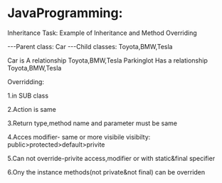 # JavaProgramming:
Inheritance Task: Example of Inheritance and Method Overriding

---Parent class: Car
---Child classes: Toyota,BMW,Tesla

Car is A relationship Toyota,BMW,Tesla
Parkinglot Has a relationship Toyota,BMW,Tesla

Overridding:

1.in SUB class

2.Action is same

3.Return type,method name and parameter must be same

4.Acces modifier- same or more visibile
visibilty: public>protected>default>privite

5.Can not override-privite access,modifier or with static&final specifier

6.Ony the instance methods(not private&not final) can be overriden
